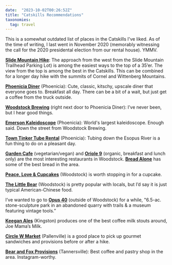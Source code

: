 ```yaml
---
date:  "2023-10-02T00:26:52Z"
title: "Catskills Recommendations"
taxonomies:
  tag: travel
---
```


This is a somewhat outdated list of places in the Catskills I've liked. As of
the time of writing, I last went in November 2020 (memorably witnessing the call
for the 2020 presidental election from our rental house). YMMV.

**[Slide Mountain
Hike](https://www.catskillhiker.net/Catskill35/peaks/slide.shtml)**: The
approach from the west from the Slide Mountain Trailhead Parking Lot) is among
the easiest ways to the top of a 35’er. The view from the top is among the best
in the Catskills. This can be combined for a longer day hike with the summits
of Cornel and Wittenberg Mountains.

**[Phoenicia Diner](https://www.phoeniciadiner.com/)** (Phoenicia): Cute,
classic, kitschy, upscale diner that everyone goes to. Breakfast all day. There
can be a bit of a wait, but just get a coffee from the truck outside.

**[Woodstock Brewing](https://www.drinkwoodstock.com/)** (right next door to
Phoenicia Diner): I’ve never been, but I hear good things.

**[Emerson
Kaleidoscope](https://emersonresort.com/worlds-largest-kaleidoscope/)** (Phoenicia): World's largest kaleidoscope. Enough said. Down the street from
Woodstock Brewing.

**[Town Tinker Tube Rental](https://towntinker.com/)** (Phoenicia): Tubing down
the Esopus River is a fun thing to do on a pleasant day.

**[Garden Cafe](https://www.thegardencafewoodstock.com/)** (vegetarian/vegan)
and **[Oriole 9](https://www.oriole9.com/)** (organic, breakfast and lunch
only) are the most interesting restaurants in Woodstock. **[Bread
Alone](https://www.breadalone.com/)** has some of the best bread in the area.

**[Peace, Love & Cupcakes](https://www.woodstockcupcakes.com/)** (Woodstock) is
worth stopping in for a cupcake.

**[The Little Bear](https://the-little-bear.business.site/)** (Woodstock) is
pretty popular with locals, but I’d say it is just typical American-Chinese
food.

I’ve wanted to go to **[Opus 40](https://opus40.org/)** (outside of Woodstock)
for a while, "6.5-ac. stone-sculpture park in an abandoned quarry with trails &
  a museum featuring vintage tools.”

**[Keegan Ales](https://www.keeganales.com/)** (Kingston) produces one of the
best coffee milk stouts around, Joe Mama’s Milk.

**[Circle W Market](https://www.circlewmarket.com/)** (Pallenville) is a good
place to pick up gourmet sandwiches and provisions before or after a hike.

**[Bear and Fox Provisions](https://www.bearandfoxprovisions.com/home)**
(Tannersville): Best coffee and pastry shop in the area. Instagram-worthy.
